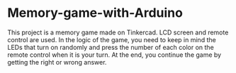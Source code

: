 # Memory-game-with-Arduino
This project is a memory game made on Tinkercad. LCD screen and remote control are used. In the logic of the game, you need to keep in mind the LEDs that turn on randomly and press the number of each color on the remote control when it is your turn. At the end, you continue the game by getting the right or wrong answer.
